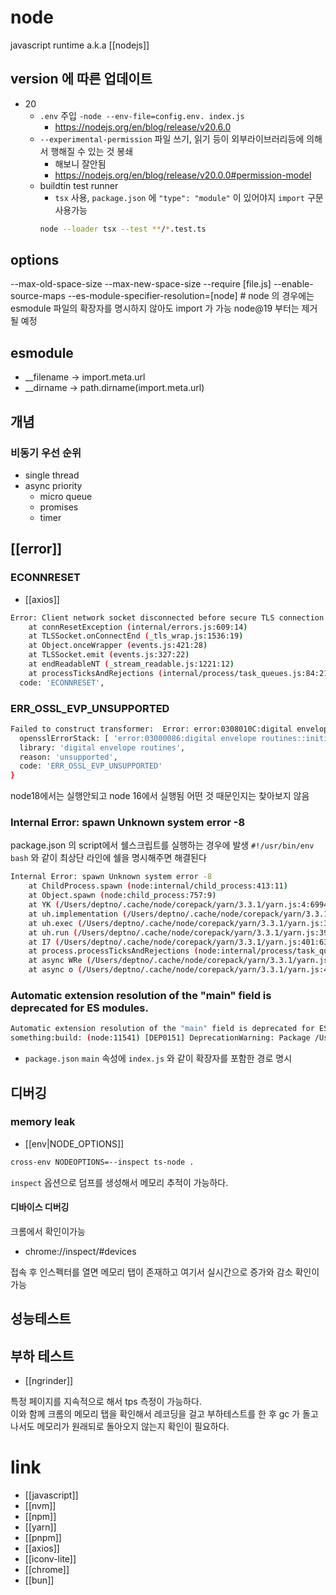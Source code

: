 # node

javascript runtime a.k.a [[nodejs]]

## version 에 따른 업데이트
- 20
  - `.env` 주입 `-node --env-file=config.env. index.js`
    + https://nodejs.org/en/blog/release/v20.6.0
  - `--experimental-permission` 파일 쓰기,  읽기 등이 외부라이브러리등에 의해서 행해질 수 있는 것 봉쇄
    - 해보니 잘안됨
    + https://nodejs.org/en/blog/release/v20.0.0#permission-model
  - buildtin test runner
    - `tsx` 사용, `package.json` 에 `"type": "module"` 이 있어야지 `import` 구문 사용가능
    ```sh 
    node --loader tsx --test **/*.test.ts
    ```
## options
--max-old-space-size
--max-new-space-size
--require [file.js]
--enable-source-maps
--es-module-specifier-resolution=[node] # node 의 경우에는 esmodule 파일의 확장자를 명시하지 않아도 import 가 가능 node@19 부터는 제거될 예정

## esmodule
- __filename -> import.meta.url
- __dirname -> path.dirname(import.meta.url)
 
## 개념
### 비동기 우선 순위
  - single thread
  - async priority
    - micro queue
    - promises
    - timer

## [[error]]
### ECONNRESET
- [[axios]]
```sh
Error: Client network socket disconnected before secure TLS connection was established
    at connResetException (internal/errors.js:609:14)
    at TLSSocket.onConnectEnd (_tls_wrap.js:1536:19)
    at Object.onceWrapper (events.js:421:28)
    at TLSSocket.emit (events.js:327:22)
    at endReadableNT (_stream_readable.js:1221:12)
    at processTicksAndRejections (internal/process/task_queues.js:84:21) {
  code: 'ECONNRESET',
```

### ERR_OSSL_EVP_UNSUPPORTED
```sh
Failed to construct transformer:  Error: error:0308010C:digital envelope routines::unsupported
  opensslErrorStack: [ 'error:03000086:digital envelope routines::initialization error' ],
  library: 'digital envelope routines',
  reason: 'unsupported',
  code: 'ERR_OSSL_EVP_UNSUPPORTED'
}
```
node18에서는 실행안되고 node 16에서 실행됨 어떤 것 때문인지는 찾아보지 않음

### Internal Error: spawn Unknown system error -8
package.json 의 script에서 쉘스크립트를 실행하는 경우에 발생
`#!/usr/bin/env bash`
와 같이 최상단 라인에 쉘을 명시해주면 해결된다
```sh
Internal Error: spawn Unknown system error -8
    at ChildProcess.spawn (node:internal/child_process:413:11)
    at Object.spawn (node:child_process:757:9)
    at YK (/Users/deptno/.cache/node/corepack/yarn/3.3.1/yarn.js:4:6994)
    at uh.implementation (/Users/deptno/.cache/node/corepack/yarn/3.3.1/yarn.js:392:17802)
    at uh.exec (/Users/deptno/.cache/node/corepack/yarn/3.3.1/yarn.js:395:1585)
    at uh.run (/Users/deptno/.cache/node/corepack/yarn/3.3.1/yarn.js:395:1756)
    at I7 (/Users/deptno/.cache/node/corepack/yarn/3.3.1/yarn.js:401:6331)
    at process.processTicksAndRejections (node:internal/process/task_queues:95:5)
    at async WRe (/Users/deptno/.cache/node/corepack/yarn/3.3.1/yarn.js:403:16)
    at async o (/Users/deptno/.cache/node/corepack/yarn/3.3.1/yarn.js:403:146)
```

### Automatic extension resolution of the "main" field is deprecated for ES modules.
```sh 
Automatic extension resolution of the "main" field is deprecated for ES modules.
something:build: (node:11541) [DEP0151] DeprecationWarning: Package /Users/deptno/workspace/src/github.com/deptno/salji.ro/backend/packages/logger/node_modules/@internal/constant/ has a "main" field set to "dist", excluding the full filename and extension to the resolved file at "dist/index.js", imported from /backend/packages/logger/dist/logger.mjs.
```
- `package.json` `main` 속성에 `index.js` 와 같이 확장자를 포함한 경로 명시

## 디버깅
### memory leak
- [[env|NODE_OPTIONS]]

```sh
cross-env NODEOPTIONS=--inspect ts-node .
```

`inspect` 옵션으로 덤프를 생성해서 메모리 추적이 가능하다.

#### 디바이스 디버깅
크롬에서 확인이가능
- chrome://inspect/#devices

접속 후 인스펙터를 열면 메모리 탭이 존재하고 여기서 실시간으로 증가와 감소 확인이 가능

## 성능테스트
## 부하 테스트
- [[ngrinder]]

특정 페이지를 지속적으로 해서 tps 측정이 가능하다.  
이와 함께 크롬의 메모리 탭을 확인해서 레코딩을 걸고 부하테스트를 한 후 gc 가 돌고나서도 메모리가 원래되로 돌아오지 않는지 확인이 필요하다.  

# link
- [[javascript]]
- [[nvm]]
- [[npm]]
- [[yarn]]
- [[pnpm]]
- [[axios]]
- [[iconv-lite]]
- [[chrome]]
- [[bun]]
